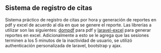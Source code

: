 ## Sistema de registro de citas 
Sistema  práctico de registro de citas por hora y generación de reportes en pdf y excel de acuerdo al día en que se genere el reporte.
Las librerías a utilizar son las siguientes:
[dompdf](https://github.com/dompdf/dompdf "dompdf") para pdf y  [laravel-excel](https://github.com/Maatwebsite/Laravel-Excel "laravel-excel") para generar reportes en excel.
Adicionalmente a esto se le agrega que las sesiones terminen a los 5 minutos de la inactividad de usuario, se utilizó authenticación personalizada de laravel, bootstrap y ajax.
